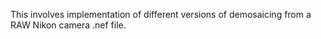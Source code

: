 This involves implementation of different versions of demosaicing from a RAW Nikon camera .nef file.
